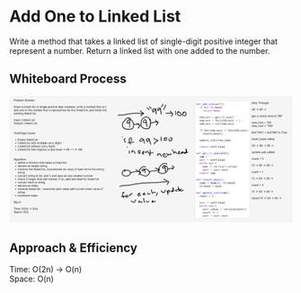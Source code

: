 # Add One to Linked List

Write a method that takes a linked list of single-digit positive integer that represent a number. Return a linked
list with one added to the number.

## Whiteboard Process
![whiteboard](ll_add_one.png)

## Approach & Efficiency

Time: O(2n) -> O(n)\
Space: O(n)
